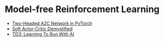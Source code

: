# Model-free Reinforcement Learning

- [Two-Headed A2C Network in PyTorch](https://www.datahubbs.com/two-headed-a2c-network-in-pytorch/)
- [Soft Actor-Critic Demystified](https://towardsdatascience.com/soft-actor-critic-demystified-b8427df61665)
- [TD3: Learning To Run With AI](https://towardsdatascience.com/td3-learning-to-run-with-ai-40dfc512f93)
